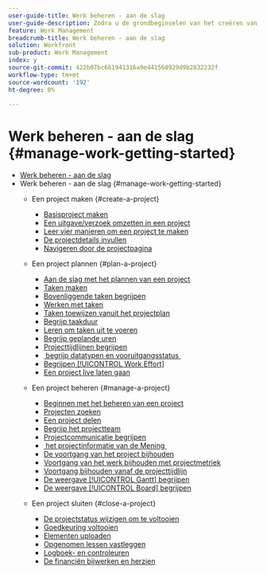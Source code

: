 ```yaml
---
user-guide-title: Werk beheren - aan de slag
user-guide-description: Zodra u de grondbeginselen van het creëren van, het plannen van en het leiden van projecten hebt geleerd, zijn er een paar meer dingen u zou moeten weten om het beste uit Workfront te krijgen.
feature: Work Management
breadcrumb-title: Werk beheren - aan de slag
solution: Workfront
sub-product: Work Management
index: y
source-git-commit: 422b07bc6b1941316a9e441560929d9b2832232f
workflow-type: tm+mt
source-wordcount: '192'
ht-degree: 0%

---
```



# Werk beheren - aan de slag {#manage-work-getting-started}

+ [Werk beheren - aan de slag](overview.md)
+ Werk beheren - aan de slag {#manage-work-getting-started}
   + Een project maken {#create-a-project}
      + [Basisproject maken](understand-basic-project-creation.md)
      + [Een uitgave/verzoek omzetten in een project](create-a-project-from-a-request.md)
      + [Leer vier manieren om een project te maken](understand-other-ways-to-create-projects.md)
      + [De projectdetails invullen](fill-in-the-project-details.md)
      + [Navigeren door de projectpagina](navigate-the-project-page.md)

   + Een project plannen {#plan-a-project}
      + [Aan de slag met het plannen van een project](getting-started-plan-a-project.md)
      + [Taken maken](how-to-create-tasks.md)
      + [Bovenliggende taken begrijpen](understand-parent-child-tasks.md)
      + [Werken met taken](work-with-tasks.md)
      + [Taken toewijzen vanuit het projectplan](assign-tasks-from-the-project-plan.md)
      + [Begrijp taakduur](understand-task-durations.md)
      + [Leren om taken uit te voeren](learn-to-sequence-tasks.md)
      + [Begrijp geplande uren](understand-planned-hours.md)
      + [Projecttijdlijnen begrijpen](understand-project-timelines.md)
      + [&#x200B; begrijp datatypen en vooruitgangsstatus &#x200B;](understand-task-dates-and-progress-status.md)
      + [Begrijpen [!UICONTROL Work Effort]](understand-work-effort.md)
      + [Een project live laten gaan](take-a-project-live.md)

   + Een project beheren {#manage-a-project}
      + [Beginnen met het beheren van een project](getting-started-manage-a-project.md)
      + [Projecten zoeken](find-projects.md)
      + [Een project delen](share-a-project.md)
      + [Begrijp het projectteam](understand-the-project-team.md)
      + [Projectcommunicatie begrijpen](understand-project-communication.md)
      + [&#x200B; het projectinformatie van de Mening &#x200B;](view-project-information.md)
      + [De voortgang van het project bijhouden](track-overall-project-progress.md)
      + [Voortgang van het werk bijhouden met projectmetriek](track-work-progress-with-project-metrics.md)
      + [Voortgang bijhouden vanaf de projecttijdlijn](track-work-progress-from-the-project-timeline.md)
      + [De weergave [!UICONTROL Gantt] begrijpen](understand-the-gantt-view.md)
      + [De weergave [!UICONTROL Board] begrijpen](understand-the-board-view.md)

   + Een project sluiten {#close-a-project}
      + [De projectstatus wijzigen om te voltooien](change-the-project-status.md)
      + [Goedkeuring voltooien](complete-approvals.md)
      + [Elementen uploaden](upload-assets.md)
      + [Opgenomen lessen vastleggen](lessons-learned-from-closing-a-project.md)
      + [Logboek- en controleuren](log-and-review-hours.md)
      + [De financiën bijwerken en herzien](update-and-review-finances.md)


